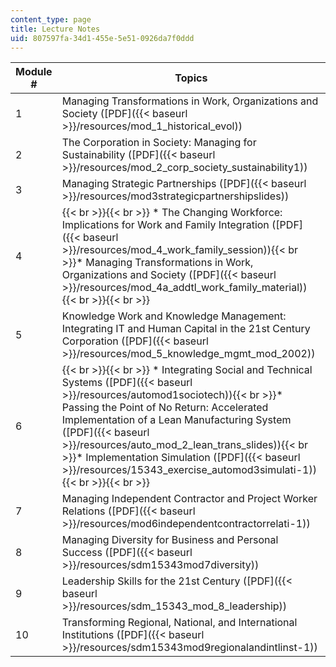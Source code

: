```yaml
---
content_type: page
title: Lecture Notes
uid: 807597fa-34d1-455e-5e51-0926da7f0ddd
---
```


| Module # | Topics |
| --- | --- |
| 1 | Managing Transformations in Work, Organizations and Society ([PDF]({{< baseurl >}}/resources/mod_1_historical_evol)) |
| 2 | The Corporation in Society: Managing for Sustainability ([PDF]({{< baseurl >}}/resources/mod_2_corp_society_sustainability1)) |
| 3 | Managing Strategic Partnerships ([PDF]({{< baseurl >}}/resources/mod3strategicpartnershipslides)) |
| 4 |  {{< br >}}{{< br >}} *   The Changing Workforce: Implications for Work and Family Integration ([PDF]({{< baseurl >}}/resources/mod_4_work_family_session)){{< br >}}*   Managing Transformations in Work, Organizations and Society ([PDF]({{< baseurl >}}/resources/mod_4a_addtl_work_family_material)) {{< br >}}{{< br >}}  |
| 5 | Knowledge Work and Knowledge Management: Integrating IT and Human Capital in the 21st Century Corporation ([PDF]({{< baseurl >}}/resources/mod_5_knowledge_mgmt_mod_2002)) |
| 6 |  {{< br >}}{{< br >}} *   Integrating Social and Technical Systems ([PDF]({{< baseurl >}}/resources/automod1sociotech)){{< br >}}*   Passing the Point of No Return: Accelerated Implementation of a Lean Manufacturing System ([PDF]({{< baseurl >}}/resources/auto_mod_2_lean_trans_slides)){{< br >}}*   Implementation Simulation ([PDF]({{< baseurl >}}/resources/15343_exercise_automod3simulati-1)) {{< br >}}{{< br >}}  |
| 7 | Managing Independent Contractor and Project Worker Relations ([PDF]({{< baseurl >}}/resources/mod6independentcontractorrelati-1)) |
| 8 | Managing Diversity for Business and Personal Success ([PDF]({{< baseurl >}}/resources/sdm15343mod7diversity)) |
| 9 | Leadership Skills for the 21st Century ([PDF]({{< baseurl >}}/resources/sdm_15343_mod_8_leadership)) |
| 10 | Transforming Regional, National, and International Institutions ([PDF]({{< baseurl >}}/resources/sdm15343mod9regionalandintlinst-1))